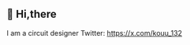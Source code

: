 👋 Hi,there
- 
I am a circuit designer
Twitter: https://x.com/kouu_132
<!---
kk-kouki/kk-kouki is a ✨ special ✨ repository because its `README.md` (this file) appears on your GitHub profile.
You can click the Preview link to take a look at your changes.
--->

